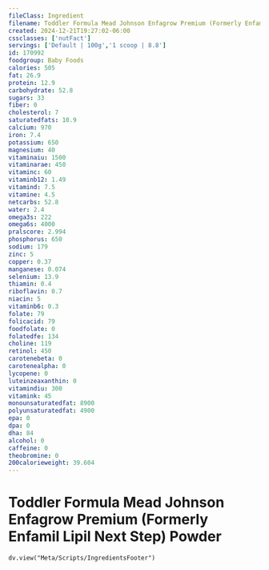 ```yaml
---
fileClass: Ingredient
filename: Toddler Formula Mead Johnson Enfagrow Premium (Formerly Enfamil Lipil Next Step) Powder
created: 2024-12-21T19:27:02-06:00
cssclasses: ['nutFact']
servings: ['Default | 100g','1 scoop | 8.8']
id: 170992
foodgroup: Baby Foods
calories: 505
fat: 26.9
protein: 12.9
carbohydrate: 52.8
sugars: 33
fiber: 0
cholesterol: 7
saturatedfats: 10.9
calcium: 970
iron: 7.4
potassium: 650
magnesium: 40
vitaminaiu: 1500
vitaminarae: 450
vitaminc: 60
vitaminb12: 1.49
vitamind: 7.5
vitamine: 4.5
netcarbs: 52.8
water: 2.4
omega3s: 222
omega6s: 4000
pralscore: 2.994
phosphorus: 650
sodium: 179
zinc: 5
copper: 0.37
manganese: 0.074
selenium: 13.9
thiamin: 0.4
riboflavin: 0.7
niacin: 5
vitaminb6: 0.3
folate: 79
folicacid: 79
foodfolate: 0
folatedfe: 134
choline: 119
retinol: 450
carotenebeta: 0
carotenealpha: 0
lycopene: 0
luteinzeaxanthin: 0
vitamindiu: 300
vitamink: 45
monounsaturatedfat: 8900
polyunsaturatedfat: 4900
epa: 0
dpa: 0
dha: 84
alcohol: 0
caffeine: 0
theobromine: 0
200calorieweight: 39.604
---
```


# Toddler Formula Mead Johnson Enfagrow Premium (Formerly Enfamil Lipil Next Step) Powder

```dataviewjs
dv.view("Meta/Scripts/IngredientsFooter")
```